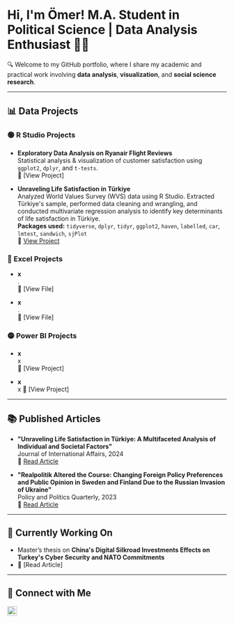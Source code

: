 <h1>Hi, I'm Ömer!  
  M.A. Student in Political Science | Data Analysis Enthusiast 👨‍💻  
</h1>

🔍 Welcome to my GitHub portfolio, where I share my academic and practical work involving **data analysis**, **visualization**, and **social science research**.

---

## 📊 Data Projects

### 🟢 R Studio Projects
- **Exploratory Data Analysis on Ryanair Flight Reviews**  
  Statistical analysis & visualization of customer satisfaction using `ggplot2`, `dplyr`, and `t-tests`.  
  🔗 [View Project]

-  **Unraveling Life Satisfaction in Türkiye**  
  Analyzed World Values Survey (WVS) data using R Studio. Extracted Türkiye's sample, performed data cleaning and wrangling, and conducted multivariate regression analysis to identify key determinants of life satisfaction in Türkiye.  
  **Packages used:** `tidyverse`, `dplyr`, `tidyr`, `ggplot2`, `haven`, `labelled`, `car`, `lmtest`, `sandwich`, `sjPlot`  
  🔗 [View Project]()


  
### 🔵 Excel Projects
- **x**  
  .  
  🔗 [View File]

- **x**  
  .  
  🔗 [View File]

### 🟡 Power BI Projects
- **x**  
  x  
  🔗 [View Project]

- **x**  
 x
  🔗 [View Project]

---

## 📚 Published Articles
- **"Unraveling Life Satisfaction in Türkiye: A Multifaceted Analysis of Individual and Societal Factors"**  
  Journal of International Affairs, 2024  
  🔗 [Read Article](https://doi.org/10.xxxxx/jia2024)

- **"Realpolitik Altered the Course: Changing Foreign Policy Preferences and Public Opinion in Sweden and Finland Due to the Russian Invasion of Ukraine"**  
  Policy and Politics Quarterly, 2023  
  🔗 [Read Article](https://doi.org/10.xxxxx/ppq2023)

---

## 🌱 Currently Working On
- Master’s thesis on **China's Digital Silkroad Investments Effects on Turkey's Cyber Security and NATO Commitments**
-  🔗 [Read Article]

---
## 🤳 Connect with Me

[<img align="left" alt="LinkedIn" width="22px" src="https://cdn.jsdelivr.net/npm/simple-icons@v3/icons/linkedin.svg" />](https://www.linkedin.com/in/%C3%B6mer-faruk-durmu%C5%9F-6420a6225/)

<br/><br/>

<!--
**OmerDurmus28/OmerDurmus28** is a ✨ highlighted ✨ repo showcasing my academic and analytical work.
-->
